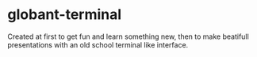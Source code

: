 # globant-terminal

Created at first to get fun and learn something new, then to make beatifull presentations with an old school terminal like interface.
